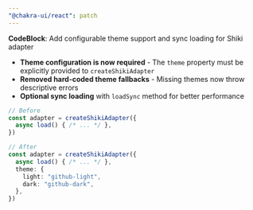 ```yaml
---
"@chakra-ui/react": patch
---
```


**CodeBlock**: Add configurable theme support and sync loading for Shiki adapter

- **Theme configuration is now required** - The `theme` property must be
  explicitly provided to `createShikiAdapter`
- **Removed hard-coded theme fallbacks** - Missing themes now throw descriptive
  errors
- **Optional sync loading** with `loadSync` method for better performance

```typescript
// Before
const adapter = createShikiAdapter({
  async load() { /* ... */ },
})

// After
const adapter = createShikiAdapter({
  async load() { /* ... */ },
  theme: {
    light: "github-light",
    dark: "github-dark",
  },
})
```
